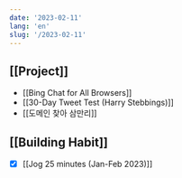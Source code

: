 ```yaml
---
date: '2023-02-11'
lang: 'en'
slug: '/2023-02-11'
---
```


## [[Project]]

- [[Bing Chat for All Browsers]]
- [[30-Day Tweet Test (Harry Stebbings)]]
- [[도메인 찾아 삼만리]]

## [[Building Habit]]

- [x] [[Jog 25 minutes (Jan-Feb 2023)]]
